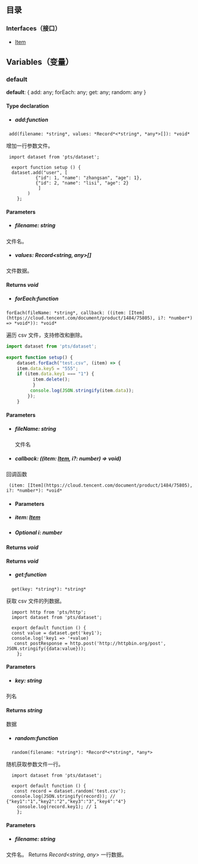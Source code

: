 ## 目录

### Interfaces（接口）
- [Item](https://cloud.tencent.com/document/product/1484/75805)

## Variables（变量）
[](id:default)

### default
**default**:  { add: any; forEach: any; get: any; random: any }

#### Type declaration

- ##### add:function

```
 add(filename: *string*, values: *Record*<*string*, *any*>[]): *void*
```

增加一行参数文件。


```
 import dataset from 'pts/dataset';
    
  export function setup () {
  dataset.add("user", [
           {"id": 1, "name": "zhangsan", "age": 1},
           {"id": 2, "name": "lisi", "age": 2}
            ]
        )
    };
 ```
 
#### Parameters
- ##### filename: *string*
文件名。

- ##### values: *Record*<*string*, *any*>[]
文件数据。

#### Returns *void*

- ##### forEach:function

```
forEach(fileName: *string*, callback: ((item: [Item](https://cloud.tencent.com/document/product/1484/75805), i?: *number*) => *void*)): *void*
```

遍历 csv 文件，支持修改和删除。

```js
import dataset from 'pts/dataset';
    
export function setup() {
    dataset.forEach("test.csv", (item) => {
    item.data.key5 = "555";
    if (item.data.key1 === "1") {
          item.delete();
          }
         console.log(JSON.stringify(item.data));
        });
    }
 ```

#### Parameters

- ##### fileName: *string*
  文件名

- ##### callback: ((item: [Item](https://cloud.tencent.com/document/product/1484/75805), i?: *number*) => *void*)
回调函数

```
 (item: [Item](https://cloud.tencent.com/document/product/1484/75805), i?: *number*): *void*
```

- #### Parameters

 - ##### item: [Item](https://cloud.tencent.com/document/product/1484/75805)

  - ##### Optional i: *number*

#### Returns *void*

#### Returns *void*

- ##### get:function

```
  get(key: *string*): *string*
```


 获取 csv 文件的列数据。

```
  import http from 'pts/http';
  import dataset from 'pts/dataset';
    
  export default function () {
  const value = dataset.get('key1');
  console.log('key1 => '+value)
   const postResponse = http.post('http://httpbin.org/post', JSON.stringify({data:value}));
    };
```

#### Parameters
- ##### key: *string*
列名

#### Returns *string*
数据

- ##### random:function

```
  random(filename: *string*): *Record*<*string*, *any*>
```

 随机获取参数文件一行。

```
  import dataset from 'pts/dataset';
    
  export default function () {
   const record = dataset.random('test.csv');
  console.log(JSON.stringify(record)); // {"key1":"1","key2":"2","key3":"3","key4":"4"}
    console.log(record.key1); // 1 
    };
 ```

#### Parameters
- ##### filename: *string*
文件名。
Returns *Record*<*string*, *any*>
 一行数据。
